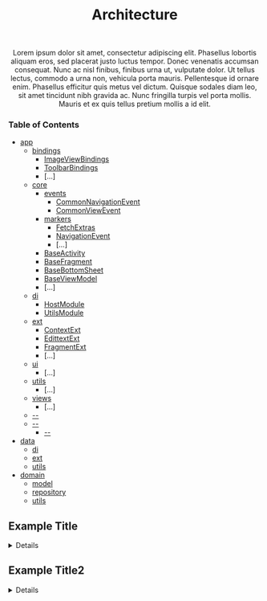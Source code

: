<h1 align="center">Architecture</h1></br>
<p align="center"> 
Lorem ipsum dolor sit amet, consectetur adipiscing elit. Phasellus lobortis aliquam eros, sed placerat justo luctus tempor. Donec venenatis accumsan consequat. Nunc ac nisl finibus, finibus urna ut, vulputate dolor. Ut tellus lectus, commodo a urna non, vehicula porta mauris. Pellentesque id ornare enim. Phasellus efficitur quis metus vel dictum. Quisque sodales diam leo, sit amet tincidunt nibh gravida ac. Nunc fringilla turpis vel porta mollis. Mauris et ex quis tellus pretium mollis a id elit.
</p>

### Table of Contents
- [app](#example)
	- [bindings](#example)
		- [ImageViewBindings](#example)
		- [ToolbarBindings](#example)
		- [...]
	- [core](#example)
		- [events](#example)
			- [CommonNavigationEvent](#example)
			- [CommonViewEvent](#example)
		- [markers](#example)
			- [FetchExtras](#example)
			- [NavigationEvent](#example)
			- [...]
		- [BaseActivity](#example)
		- [BaseFragment](#example)
		- [BaseBottomSheet](#example)
		- [BaseViewModel](#example)
		- [...]
	- [di](#example)
		- [HostModule](#example)
		- [UtilsModule](#example)
	- [ext](#example)
		- [ContextExt](#example)
		- [EdittextExt](#example)
		- [FragmentExt](#example)
		- [...]
	- [ui](#example)
		- [...]
	- [utils](#example)
		- [...]
	- [views](#example)
		- [...]
	- [--](#example)
	- [--](#example)
		 - [--](#example)
- [data](#example)
	- [di](#example)
	- [ext](#example)
	- [utils](#example)
- [domain](#example)
	- [model](#example)
	- [repository](#example)
	- [utils](#example)



<a name="example"></a>

<a name="example"></a>
## Example Title
<details>
Lorem ipsum dolor sit amet, consectetur adipiscing elit. Phasellus lobortis aliquam eros, sed placerat justo luctus tempor. Donec venenatis accumsan consequat. Nunc ac nisl finibus, finibus urna ut, vulputate dolor. Ut tellus lectus, commodo a urna non, vehicula porta mauris. Pellentesque id ornare enim. Phasellus efficitur quis metus vel dictum. Quisque sodales diam leo, sit amet tincidunt nibh gravida ac. Nunc fringilla turpis vel porta mollis. Mauris et ex quis tellus pretium mollis a id elit.

```text
├── ExampleRoot
  ├── Child1
    ├── Child2
    ├── Child3
    ├── ...
```
</details>


<a name="example2"></a>
## Example Title2
<details>
Lorem ipsum dolor sit amet, consectetur adipiscing elit. Phasellus lobortis aliquam eros, sed placerat justo luctus tempor. Donec venenatis accumsan consequat. Nunc ac nisl finibus, finibus urna ut, vulputate dolor. Ut tellus lectus, commodo a urna non, vehicula porta mauris. Pellentesque id ornare enim. Phasellus efficitur quis metus vel dictum. Quisque sodales diam leo, sit amet tincidunt nibh gravida ac. Nunc fringilla turpis vel porta mollis. Mauris et ex quis tellus pretium mollis a id elit.

```text
├── ExampleRoot
  ├── Child1
    ├── Child2
    ├── Child3
    ├── ...
```
</details>
